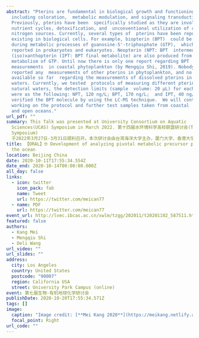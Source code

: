 ```yaml
---
abstract: "Pterins are fundamental in biological growth and functioning
  including coloration,  metabolic modulation, and signaling transduction.
  Previously, pterins have been  specifically studied as they are involved in
  nutrient cycles, detoxification, and  unconventional utilization of carbon and
  nitrogen sources. Currently, several types of  pterins have been reported
  existing in biological cells. For example, biopterin (BPT)  could be produced
  during metabolic processes of guanosine-5'-triphosphate (GTP),  which has been
  reported in prokaryotes and eukaryotes. Neopterin (NPT: BPT  intermediate) and
  (iso)xanthopterin (IPT: BPT final metabolite) are also produced from  the
  metabolism of GTP. Until now there is only one report regarding BPT
  measurements  in coastal phytoplankton (by Mengqiu Shi, 2019). Nobody has
  reported any  measurements of other pterins in phytoplankton, and no data is
  available so far  regarding the measurements of dissolved pterins in natural
  waters. Currently, we tested  protocols of measuring different pterins in
  natural waters, the detection limits (sample  volume: 20 μL) for each pterin
  were as the following: NPT, 120 ng/L; BPT, 170 ng/L;  and IPT, 40 ng/L. And we
  verified the BPT molecule by using the LC-MS technique.  We will continue
  working on the protocol and further test samples taken from coastal  waters
  and open oceans."
url_pdf: ""
summary: This Talk was presented at University Consortium on Aquatic
  Sciences(UCAS) Symposium in March 2022. 第十四届水环境科学高校联盟研讨会(The 14th UCAS
  Symposium)
  于2022年3月27日-3月31日顺利召开。本次研讨会由台湾海洋大学主办，厦门大学、香港大学、台湾中山大学协办，以线上线下相结合的办会方式联合开展。
title: 【ORAL】🤓 Development of analyzing pivotal metabolic precursor pterins in
  the ocean
location: Beijing China
date: 2020-10-11T17:55:34.554Z
date_end: 2020-10-14T00:00:00.000Z
all_day: false
links:
  - icon: twitter
    icon_pack: fab
    name: Tweet
    url: https://twitter.com/meican77
  - name: PDF
    url: https://twitter.com/meican77
event_url: http://lvec.ibcas.ac.cn/xwlm/tzgg/202011/t20201102_587511.html
featured: false
authors:
  - Kang Mei
  - Mengqiu Shi
  - Deli Wang
url_video: ""
url_slides: ""
address:
  city: Los Angeles
  country: United States
  postcode: "90007"
  region: California USA
  street: University Park Campus (online)
event: 第七届生物-有机地球化学研讨会
publishDate: 2020-10-20T17:55:34.571Z
tags: []
image:
  caption: "Image credit: [**Mei Kang 2020**](https://meikang.netlify.app/)"
  focal_point: Right
url_code: ""
---
```

